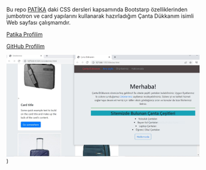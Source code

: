 
Bu repo [PATİKA](https://app.patika.dev/) daki CSS dersleri kapsamında Bootstarp özelliklerinden jumbotron ve card yapılarını kullanarak hazırladığım Çanta Dükkanım isimli Web sayfası çalışmamdır.

[Patika Profilim](https://app.patika.dev/sibgat)

[GitHub Profilim](https://github.com/Sibgatullahsanli)

![Çanta Dükkanım](img/%C3%A7anta%20d%C3%BCkkan%C4%B1.JPG))
